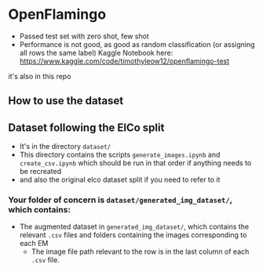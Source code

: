 # OpenFlamingo

* Passed test set with zero shot, few shot
* Performance is not good, as good as random classification (or assigning all rows the same label)
Kaggle Notebook here: https://www.kaggle.com/code/timothyleow12/openflamingo-test

it's also in this repo

## How to use the dataset

## Dataset following the ElCo split
* It's in the directory `dataset/`
* This directory contains the scripts `generate_images.ipynb` and `create_csv.ipynb` which should be run in that order if anything needs to be recreated
* and also the original elco dataset split if you need to refer to it
  
### Your folder of concern is `dataset/generated_img_dataset/`, which contains:

* The augmented dataset in `generated_img_dataset/`, which contains the relevant `.csv` files and folders containing the images corresponding to each EM
    * The image file path relevant to the row is in the last column of each `.csv` file.
